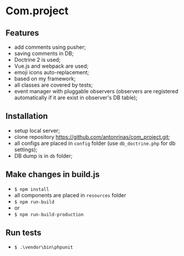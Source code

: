 # Com.project

## Features

- add comments using pusher;
- saving comments in DB;
- Doctrine 2 is used;
- Vue.js and webpack are used; 
- emoji icons auto-replacement;
- based on my framework;
- all classes are covered by tests;
- event manager with pluggable observers (observers are registered automatically if it are exist in observer's DB table);

## Installation

- setup local server;
- clone repository https://github.com/antonrinas/com_project.git;
- all configs are placed in `config` folder (use `db_doctrine.php` for db settings);
- DB dump is in `db` folder;

## Make changes in build.js

- `$ npm install`
- all components are placed in `resources` folder
- `$ npm run-build`
- or
- `$ npm run-build-production`

## Run tests

- `$ .\vendor\bin\phpunit`